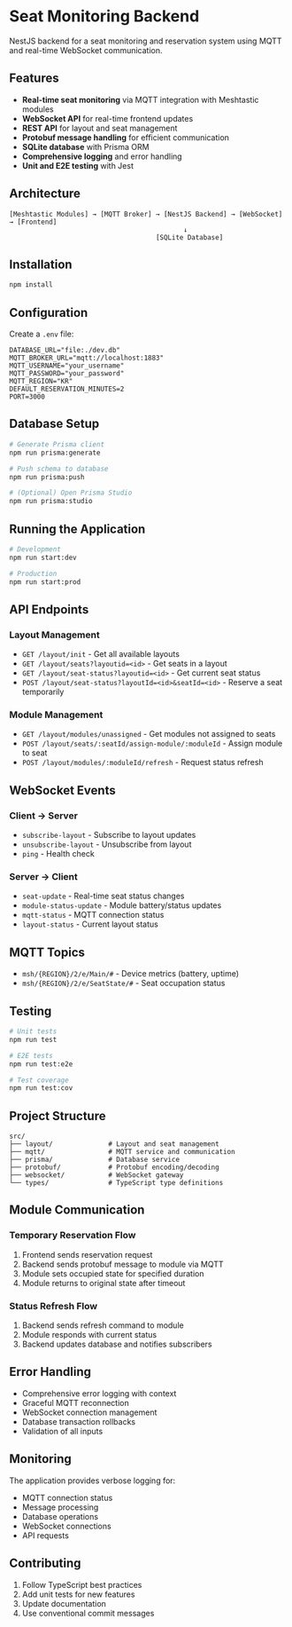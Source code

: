 # Seat Monitoring Backend

NestJS backend for a seat monitoring and reservation system using MQTT and real-time WebSocket communication.

## Features

- **Real-time seat monitoring** via MQTT integration with Meshtastic modules
- **WebSocket API** for real-time frontend updates
- **REST API** for layout and seat management
- **Protobuf message handling** for efficient communication
- **SQLite database** with Prisma ORM
- **Comprehensive logging** and error handling
- **Unit and E2E testing** with Jest

## Architecture

```
[Meshtastic Modules] → [MQTT Broker] → [NestJS Backend] → [WebSocket] → [Frontend]
                                            ↓
                                     [SQLite Database]
```

## Installation

```bash
npm install
```

## Configuration

Create a `.env` file:

```env
DATABASE_URL="file:./dev.db"
MQTT_BROKER_URL="mqtt://localhost:1883"
MQTT_USERNAME="your_username"
MQTT_PASSWORD="your_password"
MQTT_REGION="KR"
DEFAULT_RESERVATION_MINUTES=2
PORT=3000
```

## Database Setup

```bash
# Generate Prisma client
npm run prisma:generate

# Push schema to database
npm run prisma:push

# (Optional) Open Prisma Studio
npm run prisma:studio
```

## Running the Application

```bash
# Development
npm run start:dev

# Production
npm run start:prod
```

## API Endpoints

### Layout Management

- `GET /layout/init` - Get all available layouts
- `GET /layout/seats?layoutid=<id>` - Get seats in a layout
- `GET /layout/seat-status?layoutid=<id>` - Get current seat status
- `POST /layout/seat-status?layoutId=<id>&seatId=<id>` - Reserve a seat temporarily

### Module Management

- `GET /layout/modules/unassigned` - Get modules not assigned to seats
- `POST /layout/seats/:seatId/assign-module/:moduleId` - Assign module to seat
- `POST /layout/modules/:moduleId/refresh` - Request status refresh

## WebSocket Events

### Client → Server

- `subscribe-layout` - Subscribe to layout updates
- `unsubscribe-layout` - Unsubscribe from layout
- `ping` - Health check

### Server → Client

- `seat-update` - Real-time seat status changes
- `module-status-update` - Module battery/status updates
- `mqtt-status` - MQTT connection status
- `layout-status` - Current layout status

## MQTT Topics

- `msh/{REGION}/2/e/Main/#` - Device metrics (battery, uptime)
- `msh/{REGION}/2/e/SeatState/#` - Seat occupation status

## Testing

```bash
# Unit tests
npm run test

# E2E tests
npm run test:e2e

# Test coverage
npm run test:cov
```

## Project Structure

```
src/
├── layout/              # Layout and seat management
├── mqtt/                # MQTT service and communication
├── prisma/              # Database service
├── protobuf/            # Protobuf encoding/decoding
├── websocket/           # WebSocket gateway
└── types/               # TypeScript type definitions
```

## Module Communication

### Temporary Reservation Flow

1. Frontend sends reservation request
2. Backend sends protobuf message to module via MQTT
3. Module sets occupied state for specified duration
4. Module returns to original state after timeout

### Status Refresh Flow

1. Backend sends refresh command to module
2. Module responds with current status
3. Backend updates database and notifies subscribers

## Error Handling

- Comprehensive error logging with context
- Graceful MQTT reconnection
- WebSocket connection management
- Database transaction rollbacks
- Validation of all inputs

## Monitoring

The application provides verbose logging for:

- MQTT connection status
- Message processing
- Database operations
- WebSocket connections
- API requests

## Contributing

1. Follow TypeScript best practices
2. Add unit tests for new features
3. Update documentation
4. Use conventional commit messages
